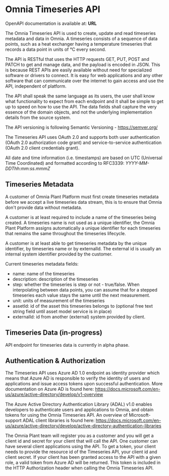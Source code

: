 # Omnia Timeseries API

OpenAPI documentation is available at: **URL**

The Omnia Timeseries API is used to create, update and read timeseries metadata and data in Omnia. 
A timeseries consists of a sequence of data points, such as a heat exchanger having a temperature timeseries that records a data point in units of °C every second. 

The API is RESTful that uses the HTTP requests GET, PUT, POST and PATCH to get and manage data, and the payload is encoded in JSON. This is because REST APIs are easily available without need for specialized software or drivers to connect. It is easy for web applications and any other software that can communicate over the internet to gain access and use the API, independent of platform.

The API shall speak the same language as its users, the user shall know what functionality to expect from each endpoint and it shall be simple to get up to speed on how to use the API. The data fields shall capture the very essence of the domain objects, and not the underlying implementation details from the source system. 

The API versioning is following Semantic Versioning - https://semver.org/

The Timeseries API uses OAuth 2.0 and supports both user authentication (OAuth 2.0 authorization code grant) and service-to-service authentication (OAuth 2.0 client credentials grant).

All date and time information (i.e. timestamps) are based on UTC (Universal Time Coordinated) and formatted according to RFC3339: *YYYY-MM-DDThh:mm:ss.mmmZ*

## Timeseries Metadata

A customer of Omnia Plant Platform must first create timeseries metadata before we accept a live timeseries data stream, this is to ensure that Omnia don't provide data without metadata. 

A customer is at least required to include a name of the timeseries being created. A timeseries name is not used as a unique identifier, the Omnia Plant Platform assigns automatically a unique identifier for each timeseries that remains the same throughout the timeseries lifecycle. 

A customer is at least able to get timeseries metadata by the unique identifier, by timeseries name or by externalId. The external id is usually an internal system identifier provided by the customer. 

Current timeseries metadata fields:
- name: name of the timeseries
- description: description of the timeseries
- step: whether the timeseries is step or not - true/false. When interpolating between data points, you can assume that for a stepped timeseries each value stays the same until the next measurement.
- unit: units of measurement of the timeseries
- assetId: id of the asset this timeseries belongs to (optional free text string field until asset model service is in place)
- externalId: id from another (external) system provided by client.

## Timeseries Data (in-progress)

API endpoint for timeseries data is currently in alpha phase.

## Authentication & Authorization

The Timeseries API uses Azure AD 1.0 endpoint as identity provider which means that Azure AD is responsible to verify the identity of users and applications and issue access tokens upon successful authentication. More documentation on Azure AD is found here: https://docs.microsoft.com/en-us/azure/active-directory/develop/v1-overview

The Azure Active Directory Authentication Library (ADAL) v1.0 enables developers to authenticate users and applications to Omnia, and obtain tokens for using the Omnia Timeseries API. An overview of Microsoft-support ADAL client libraries is found here: https://docs.microsoft.com/en-us/azure/active-directory/develop/active-directory-authentication-libraries

The Omnia Plant team will register you as a customer and you will get a client id and secret for your client that will call the API. One customer can have several client applications using the API. To get a token, your client needs to provide the resource id of the Timeseries API, your client id and client secret. If your client has been granted access to the API with a given role, a valid token from Azure AD will be returned. This token is included in the HTTP Authorization header when calling the Omnia Timeseries API.
